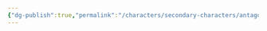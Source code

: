 ```yaml
---
{"dg-publish":true,"permalink":"/characters/secondary-characters/antagonists/voivode-vlad/"}
---
```


